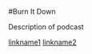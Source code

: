 #Burn It Down

Description of podcast

[linkname1](https://www.youtube.com/watch?v=xE_PiABjyxM)
[linkname2](url)
